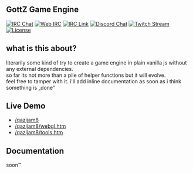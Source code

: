 ## GottZ Game Engine

[![IRC Chat](https://img.shields.io/badge/IRC-/join%20%23gz-green.svg)](https://n0xy.net)
[![Web IRC](https://img.shields.io/badge/WebIRC-/join%20%23gz-green.svg)](https://webirc.n0xy.net)
[![IRC Link](https://img.shields.io/badge/IRC-ircs%3A%2F%2Firc.n0xy.net%3A6697%2F%23gz-green.svg)](https://tinyurl.com/j2mvnn3)
[![Discord Chat](https://img.shields.io/badge/Chat-Discord-blue.svg)](https://discord.gg/eTyYZfj)
[![Twitch Stream](https://img.shields.io/badge/Twitch-GottZStreams-blue.svg)](https://twitch.tv/GottZStreams)
[![License](https://img.shields.io/github/license/GottZ/game-engine.svg)]()

## what is this about?

literarily some kind of try to create a game engine in plain vanilla js without any external dependencies.  
so far its not more than a pile of helper functions but it will evolve.  
feel free to tamper with it. i'll add inline documentation as soon as i think something is „done“

## Live Demo

- [/qazijam8](https://gottz.github.io/game/qazijam8/)
- [/qazijam8/webgl.htm](https://gottz.github.io/game/qazijam8/webgl.htm)
- [/qazijam8/tools.htm](https://gottz.github.io/game/qazijam8/tools.htm)

## Documentation

soon™

